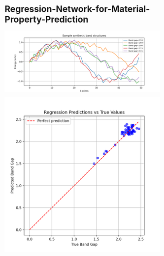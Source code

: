 # Regression-Network-for-Material-Property-Prediction

![](regression_materials/outputs/plots/sample_band_structures.png)



![](regression_materials/outputs/plots/predictions_vs_true.png)
